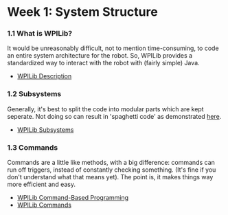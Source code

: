 # Week 1: System Structure

### 1.1 What is WPILib?

It would be unreasonably difficult, not to mention time-consuming, to code an entire system architecture for the robot. So, WPILib provides a standardized way to interact with the robot with (fairly simple) Java.

- [WPILib Description](https://docs.wpilib.org/en/stable/docs/software/what-is-wpilib.html)

### 1.2 Subsystems

Generally, it's best to split the code into modular parts which are kept seperate. Not doing so can result in 'spaghetti code' as demonstrated [here](https://www.youtube.com/watch?v=k238XpMMn38).

- [WPILib Subsystems](https://docs.wpilib.org/en/stable/docs/software/commandbased/subsystems.html)

### 1.3 Commands

Commands are a little like methods, with a big difference: commands can run off triggers, instead of constantly checking something. (It's fine if you don't understand what that means yet). The point is, it makes things way more efficient and easy.

- [WPILib Command-Based Programming](https://docs.wpilib.org/en/stable/docs/software/commandbased/what-is-command-based.html)
- [WPILib Commands](https://docs.wpilib.org/en/stable/docs/software/commandbased/commands.html)
